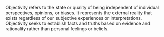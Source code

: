 
Objectivity refers to the state or quality of being independent of individual perspectives, opinions, or biases. It represents the external reality that exists regardless of our subjective experiences or interpretations. Objectivity seeks to establish facts and truths based on evidence and rationality rather than personal feelings or beliefs.
